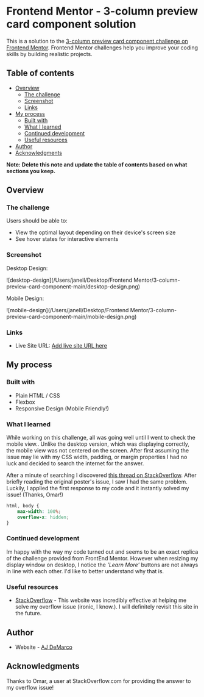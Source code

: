 # Frontend Mentor - 3-column preview card component solution

This is a solution to the [3-column preview card component challenge on Frontend Mentor](https://www.frontendmentor.io/challenges/3column-preview-card-component-pH92eAR2-). Frontend Mentor challenges help you improve your coding skills by building realistic projects. 

## Table of contents

- [Overview](#overview)
  - [The challenge](#the-challenge)
  - [Screenshot](#screenshot)
  - [Links](#links)
- [My process](#my-process)
  - [Built with](#built-with)
  - [What I learned](#what-i-learned)
  - [Continued development](#continued-development)
  - [Useful resources](#useful-resources)
- [Author](#author)
- [Acknowledgments](#acknowledgments)

**Note: Delete this note and update the table of contents based on what sections you keep.**

## Overview

### The challenge

Users should be able to:

- View the optimal layout depending on their device's screen size
- See hover states for interactive elements

### Screenshot



Desktop Design:

![desktop-design](/Users/janell/Desktop/Frontend Mentor/3-column-preview-card-component-main/desktop-design.png)

Mobile Design:

![mobile-design](/Users/janell/Desktop/Frontend Mentor/3-column-preview-card-component-main/mobile-design.png)

### Links

- Live Site URL: [Add live site URL here](https://your-live-site-url.com)

## My process

### Built with

- Plain HTML / CSS
- Flexbox
- Responsive Design (Mobile Friendly!)

### What I learned

While working on this challenge, all was going well until I went to check the mobile view.. Unlike the desktop version, which was displaying correctly, the mobile view was not centered on the screen. After first assuming the issue may lie with my CSS width, padding, or margin properties I had no luck and decided to search the internet for the answer.

After a minute of searching I discovered [this thread on StackOverflow](https://stackoverflow.com/questions/17756649/disable-the-horizontal-scroll). After briefly reading the original poster's issue, I saw I had the same problem. Luckily, I applied the first response to my code and it instantly solved my issue! (Thanks, Omar!)

```css
html, body {
    max-width: 100%;
    overflow-x: hidden;
}
```
### Continued development

Im happy with the way my code turned out and seems to be an exact replica of the challenge provided from FrontEnd Mentor. However when resizing my display window on desktop, I notice the *'Learn More'* buttons are not always in line with each other. I'd like to better understand why that is.

### Useful resources

- [StackOverflow](https://stackoverflow.com/) - This website was incredibly effective at helping me solve my overflow issue (ironic, I know.). I will definitely revisit this site in the future.



## Author

- Website - [AJ DeMarco](https://www.e-flexsocial.com)

  

## Acknowledgments

Thanks to Omar, a user at StackOverflow.com for providing the answer to my overflow issue! 
